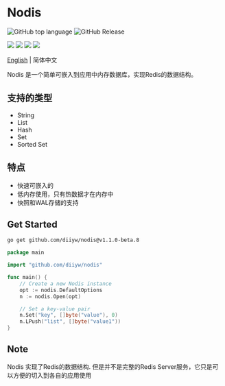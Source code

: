 # Nodis
![GitHub top language](https://img.shields.io/github/languages/top/diiyw/nodis) ![GitHub Release](https://img.shields.io/github/v/release/diiyw/nodis)
<div class="column" align="left">
  <a href="https://godoc.org/github.com/diiyw/nodis"><img src="https://godoc.org/github.com/diiyw/nodis?status.svg" /></a>
  <a href="https://goreportcard.com/report/github.com/diiyw/nodis"><img src="https://goreportcard.com/badge/github.com/diiyw/nodis" /></a>
  <a href="https://goreportcard.com/report/github.com/diiyw/nodis"><img src="https://github.com/diiyw/nodis/workflows/Go/badge.svg?branch=master"/></a>
  <a href="https://codecov.io/gh/diiyw/nodis"><img src="https://codecov.io/gh/diiyw/nodis/branch/master/graph/badge.svg?token=CupujOXpbe"/></a>
</div>


[English](https://github.com/diiyw/nodis/blob/main/README.md) | 简体中文

Nodis 是一个简单可嵌入到应用中内存数据库，实现Redis的数据结构。

## 支持的类型

- String
- List
- Hash
- Set
- Sorted Set

## 特点

- 快速可嵌入的
- 低内存使用，只有热数据才在内存中
- 快照和WAL存储的支持

## Get Started

```bash
go get github.com/diiyw/nodis@v1.1.0-beta.8
```

```go
package main

import "github.com/diiyw/nodis"

func main() {
	// Create a new Nodis instance
	opt := nodis.DefaultOptions
	n := nodis.Open(opt)

	// Set a key-value pair
	n.Set("key", []byte("value"), 0)
	n.LPush("list", []byte("value1"))
}

```

## Note

Nodis 实现了Redis的数据结构. 但是并不是完整的Redis Server服务，它只是可以方便的切入到各自的应用使用
